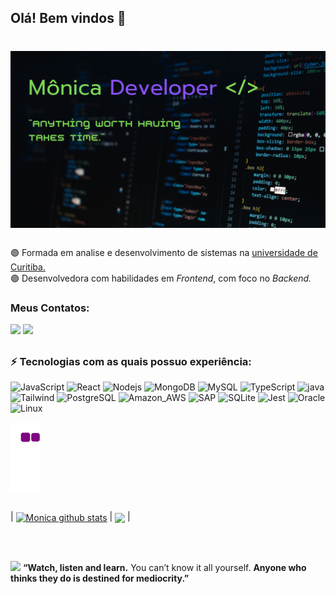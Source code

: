 ## Olá! Bem vindos :space_invader:
<h1 align="center">
    <img alt="NextLevelWeek" title="" src="./images/banner.png" />
</h1>

###

<p align="left"> 🟣 Formada em analise e desenvolvimento de sistemas na <a href="https://www.uninter.com/"> universidade de Curitiba.</a> <br> 🟣 Desenvolvedora com habilidades em <i>Frontend</i>, com foco no <i>Backend.</i></p>

###

<h3 align="left">Meus Contatos:</h3>
<div align="left">
  <a href = "mailto: monicamarcal93@gmail.com"><img src="https://img.shields.io/badge/-Gmail-%23333?style=for-the-badge&logo=gmail&logoColor=white" target="_blank"></a>
  <a href="https://www.linkedin.com/in/monica-software/" target="_blank"><img src="https://img.shields.io/badge/-LinkedIn-%230077B5?style=for-the-badge&logo=linkedin&logoColor=white" target="_blank"></a>   


</div>

## <h3> ⚡ Tecnologias com as quais possuo experiência: </h3>

![JavaScript](https://img.shields.io/badge/JavaScript-323330?style=for-the-badge&logo=javascript&logoColor=F7DF1E)
![React](https://img.shields.io/badge/React-20232A?style=for-the-badge&logo=react&logoColor=61DAFB)
![Nodejs](https://img.shields.io/badge/Node.js-43853D?style=for-the-badge&logo=node.js&logoColor=white)
![MongoDB](https://img.shields.io/badge/MongoDB-4EA94B?style=for-the-badge&logo=mongodb&logoColor=white)
![MySQL](https://img.shields.io/badge/MySQL-0b5394?style=for-the-badge&logo=mysql&logoColor=white)
![TypeScript](https://img.shields.io/badge/TypeScript-007ACC?style=for-the-badge&logo=typescript&logoColor=white)
![java](https://img.shields.io/badge/Java-ED8B00?style=for-the-badge&logo=openjdk&logoColor=white)
![Tailwind](https://img.shields.io/badge/Tailwind_CSS-38B2AC?style=for-the-badge&logo=tailwind-css&logoColor=white)
![PostgreSQL](https://img.shields.io/badge/PostgreSQL-316192?style=for-the-badge&logo=postgresql&logoColor=white)
![Amazon_AWS](https://img.shields.io/badge/Amazon_AWS-232F3E?style=for-the-badge&logo=amazon-aws&logoColor=white)
![SAP](https://img.shields.io/badge/SAP-0FAAFF?style=for-the-badge&logo=sap&logoColor=white)
![SQLite](https://img.shields.io/badge/SQLite-07405E?style=for-the-badge&logo=sqlite&logoColor=white)
![Jest](https://img.shields.io/badge/Jest-323330?style=for-the-badge&logo=Jest&logoColor=white)
![Oracle](https://img.shields.io/badge/Oracle-F80000?style=for-the-badge&logo=oracle&logoColor=black)
![Linux](https://img.shields.io/badge/Linux-E34F26?style=for-the-badge&logo=linux&logoColor=black)

 

 ![snake gif](https://github.com/MonicaMarcal/MonicaMarcal/blob/output/github-contribution-grid-snake.gif)

 
## 

| <a href="https://github.com/MonicaMarcal/github-readme-stats"><img align="center" src="https://github-readme-stats.vercel.app/api?username=MonicaMarcal&show_icons=true&include_all_commits=true&theme=tokyonight&hide_border=true" alt="Monica github stats" /></a> | <a href="https://github.com/MonicaMarcal/github-readme-stats"><img align="center" src="https://github-readme-stats.vercel.app/api/top-langs/?username=MonicaMarcal&layout=compact&theme=tokyonight&hide_border=true" /></a> |


<br />

## 

<div align="left"> <img src="https://i.giphy.com/media/jTf2Io0LtBXGZddOVE/200w.webp" width="40"> <b>“Watch, listen and learn.</b> You can’t know it all yourself. <b>Anyone who thinks they do is destined for mediocrity.”</b>
 </div>

